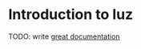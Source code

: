 # Introduction to luz

TODO: write [great documentation](http://jacobian.org/writing/what-to-write/)
